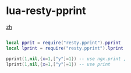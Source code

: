 # lua-resty-pprint

[zh](README_zh.md)

``` Lua

local pprit = require("resty.pprint").pprint
local lprint = require("resty.pprint").lprint

pprint(1,nil,{x=1,["y"]=1}) -- use ngx.print ,
lprint(1,nil,{x=1,["y"]=1}) -- use print 

```
